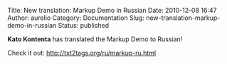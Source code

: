 Title: New translation: Markup Demo in Russian
Date: 2010-12-08 16:47
Author: aurelio
Category: Documentation
Slug: new-translation-markup-demo-in-russian
Status: published

**Kato Kontenta** has translated the Markup Demo to Russian!

Check it out: <http://txt2tags.org/ru/markup-ru.html>
